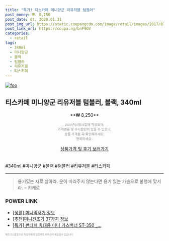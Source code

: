 ```yaml
--- 
title: "특가! 티스카페 미니양군 리유저블 텀블러" 
post_money: ₩. 8,250 
post_date: dt. 2020.01.31 
post_img_url: https://static.coupangcdn.com/image/retail/images/2017/07/14/12/4/d267cb9e-5f80-4909-b290-4842c2a84964.JPG 
post_link_url: https://coupa.ng/bnF9GV 
categories: 
  - retail 
tags: 
  - 340ml 
  - 미니양군 
  - 블랙 
  - 텀블러 
  - 리유저블 
  - 티스카페 
--- 
```

[![foo](https://static.coupangcdn.com/image/retail/images/2017/07/14/12/4/d267cb9e-5f80-4909-b290-4842c2a84964.JPG)](https://coupa.ng/bnF9GV) 

## 티스카페 미니양군 리유저블 텀블러, 블랙, 340ml 
<p style="text-align: center;">**₩ 8,250**</p> 
<p style="text-align: center;"><span style="color: #898c8f; font-family: Georgia,Times,serif; font-size: 0.75em;">2020년01월31일에 작성되어, <br>가격변동 및 추가할인이 있을 수 있으니,<br> 상품 가격을 꼭!확인해주세요.<br>행복하세요~</span> 
</p>	 
<div markdown="0" style="text-align: center;"><a href="https://coupa.ng/bnF9GV" class="btn btn--success">상품가격 및 후기 보러가기</a></div> 
<br><br> 
  #340ml #미니양군 #블랙 #텀블러 #리유저블 #티스카페 
<hr> 

> 용기있는 자로 살아라. 운이 따라주지 않는다면 용기 있는 가슴으로 불행에 맞서라. – 키케로 


### POWER LINK

* <a href="https://blog.naver.com/sakai111/221767493350" target="_blank"> [생활] 미니믹서기 정보 </a>
* <a href="https://blog.naver.com/fasyy4321/221784496658" target="_blank">[추천]미니건조기 37가지 정보</a>
* <a href="https://blog.naver.com/an0733/221790292325" target="_blank">[특가] 썬터치 휴대용 미니 가스버너 ST-350 _...</a>

<span style="color: #898c8f; font-family: Georgia,Times,serif; font-size: 0.55em;">파트너스활동으로 작성자에게 일정액의 커미션이 제공될수 있습니다.</span> 
